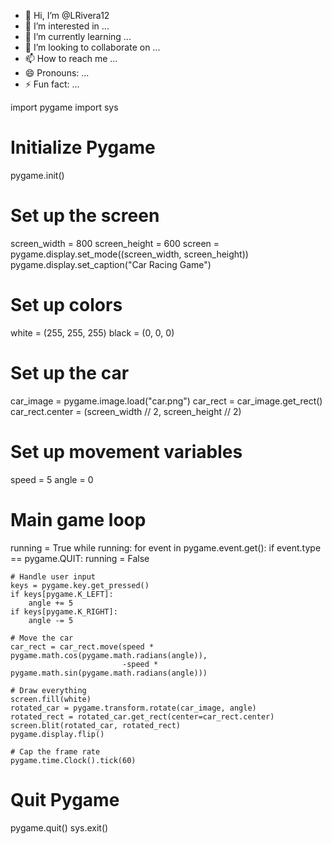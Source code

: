 - 👋 Hi, I’m @LRivera12
- 👀 I’m interested in ...
- 🌱 I’m currently learning ...
- 💞️ I’m looking to collaborate on ...
- 📫 How to reach me ...
- 😄 Pronouns: ...
- ⚡ Fun fact: ...


<!---
LRivera12/LRivera12 is a ✨ special ✨ repository because its `README.md` (this file) appears on your GitHub profile.
You can click the Preview link to take a look at your changes.
--->
import pygame
import sys

# Initialize Pygame
pygame.init()

# Set up the screen
screen_width = 800
screen_height = 600
screen = pygame.display.set_mode((screen_width, screen_height))
pygame.display.set_caption("Car Racing Game")

# Set up colors
white = (255, 255, 255)
black = (0, 0, 0)

# Set up the car
car_image = pygame.image.load("car.png")
car_rect = car_image.get_rect()
car_rect.center = (screen_width // 2, screen_height // 2)

# Set up movement variables
speed = 5
angle = 0

# Main game loop
running = True
while running:
    for event in pygame.event.get():
        if event.type == pygame.QUIT:
            running = False

    # Handle user input
    keys = pygame.key.get_pressed()
    if keys[pygame.K_LEFT]:
        angle += 5
    if keys[pygame.K_RIGHT]:
        angle -= 5

    # Move the car
    car_rect = car_rect.move(speed * pygame.math.cos(pygame.math.radians(angle)),
                             -speed * pygame.math.sin(pygame.math.radians(angle)))

    # Draw everything
    screen.fill(white)
    rotated_car = pygame.transform.rotate(car_image, angle)
    rotated_rect = rotated_car.get_rect(center=car_rect.center)
    screen.blit(rotated_car, rotated_rect)
    pygame.display.flip()

    # Cap the frame rate
    pygame.time.Clock().tick(60)

# Quit Pygame
pygame.quit()
sys.exit()
